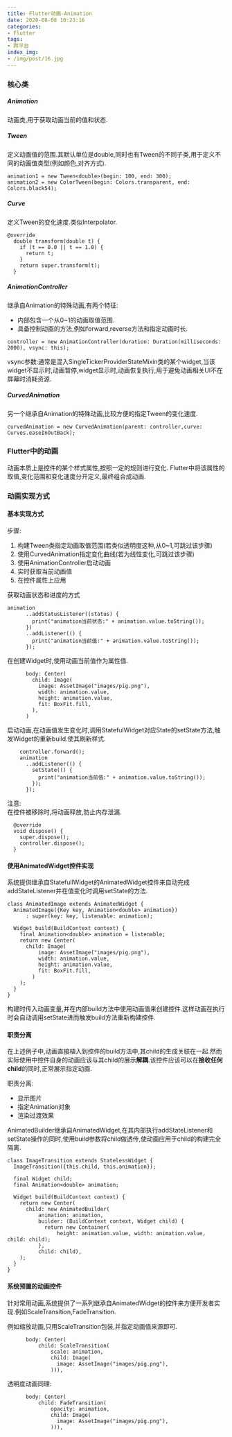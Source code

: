 ```yaml
---
title: Flutter动画-Animation
date: 2020-08-08 10:23:16
categories:
- Flutter
tags:
- 跨平台
index_img:
- /img/post/16.jpg
---
```


### 核心类

##### Animation  
动画类,用于获取动画当前的值和状态.

##### Tween 
定义动画值的范围.其默认单位是double,同时也有Tween的不同子类,用于定义不同的动画值类型(例如颜色,对齐方式).  
 
```
animation1 = new Tween<double>(begin: 100, end: 300);
animation2 = new ColorTween(begin: Colors.transparent, end: Colors.black54);
```


##### Curve 
定义Tween的变化速度.类似Interpolator.
```
@override
  double transform(double t) {
    if (t == 0.0 || t == 1.0) {
      return t;
    }
    return super.transform(t);
  }
```


##### AnimationController  
继承自Animation的特殊动画,有两个特征:
- 内部包含一个从0~1的动画取值范围.
- 具备控制动画的方法,例如forward,reverse方法和指定动画时长.  
 
```
controller = new AnimationController(duration: Duration(milliseconds: 2000), vsync: this);
```
vsync参数:通常是混入SingleTickerProviderStateMixin类的某个widget,当该widget不显示时,动画暂停,widget显示时,动画恢复执行,用于避免动画相关UI不在屏幕时消耗资源.


##### CurvedAnimation
另一个继承自Animation的特殊动画,比较方便的指定Tween的变化速度.  

```
curvedAnimation = new CurvedAnimation(parent: controller,curve: Curves.easeInOutBack);
```

### Flutter中的动画
动画本质上是控件的某个样式属性,按照一定的规则进行变化. 
Flutter中将该属性的取值,变化范围和变化速度分开定义,最终组合成动画.

### 动画实现方式
#### 基本实现方式
步骤:
1. 构建Tween类指定动画取值范围(若类似透明度这种,从0~1,可跳过该步骤)
1. 使用CurvedAnimation指定变化曲线(若为线性变化,可跳过该步骤)
1. 使用AnimationController启动动画
1. 实时获取当前动画值
1. 在控件属性上应用

获取动画状态和进度的方式  
```
animation
      ..addStatusListener((status) {
        print("animation当前状态:" + animation.value.toString());
      })
      ..addListener(() {
        print("animation当前值:" + animation.value.toString());
      });
```

在创建Widget时,使用动画当前值作为属性值.

```
      body: Center(
        child: Image(
          image: AssetImage("images/pig.png"),
          width: animation.value,
          height: animation.value,
          fit: BoxFit.fill,
        ),
      )
```
启动动画,在动画值发生变化时,调用StatefulWidget对应State的setState方法,触发Widget的重新build.使其刷新样式.

```
    controller.forward();
    animation
      ..addListener(() {
        setState(() {
          print("animation当前值:" + animation.value.toString());
        });
      });
```
注意:  
在控件被移除时,将动画释放,防止内存泄漏.

```
  @override
  void dispose() {
    super.dispose();
    controller.dispose();
  }
```

#### 使用AnimatedWidget控件实现
系统提供继承自StatefullWidget的AnimatedWidget控件来自动完成addStateListener并在值变化时调用setState的方法.
```
class AnimatedImage extends AnimatedWidget {
  AnimatedImage({Key key, Animation<double> animation})
      : super(key: key, listenable: animation);

  Widget build(BuildContext context) {
    final Animation<double> animation = listenable;
    return new Center(
      child: Image(
          image: AssetImage("images/pig.png"),
          width: animation.value,
          height: animation.value,
          fit: BoxFit.fill,
        )
    );
  }
}
```
构建时传入动画变量,并在内部build方法中使用动画值来创建控件.这样动画在执行时会自动调用setState进而触发build方法重新构建控件.

#### 职责分离
在上述例子中,动画直接植入到控件的build方法中,其child的生成关联在一起.然而实际使用中控件自身的动画应该与其child的展示**解耦**.该控件应该可以在**接收任何child**的同时,正常展示指定动画. 

职责分离:
- 显示图片
- 指定Animation对象
- 渲染过渡效果

AnimatedBuilder继承自AnimatedWidget,在其内部执行addStateListener和setState操作的同时,使用build参数将child做透传,使动画应用于child的构建完全隔离.

```
class ImageTransition extends StatelessWidget {
  ImageTransition({this.child, this.animation});

  final Widget child;
  final Animation<double> animation;

  Widget build(BuildContext context) {
    return new Center(
      child: new AnimatedBuilder(
          animation: animation,
          builder: (BuildContext context, Widget child) {
            return new Container(
                height: animation.value, width: animation.value, child: child);
          },
          child: child),
    );
  }
}
```

#### 系统预置的动画控件
针对常用动画,系统提供了一系列继承自AnimatedWidget的控件来方便开发者实现.例如ScaleTransition,FadeTransition.

例如缩放动画,只用ScaleTransition包装,并指定动画值来源即可.
```
      body: Center(
          child: ScaleTransition(
              scale: animation,
              child: Image(
                image: AssetImage("images/pig.png"),
              ))),
```
透明度动画同理:  

```
      body: Center(
          child: FadeTransition(
              opacity: animation,
              child: Image(
                image: AssetImage("images/pig.png"),
              ))),
```



